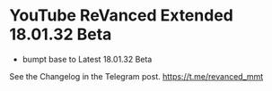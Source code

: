 # YouTube ReVanced Extended 18.01.32 Beta

- bumpt base to Latest 18.01.32 Beta

See the Changelog in the Telegram post.
https://t.me/revanced_mmt
